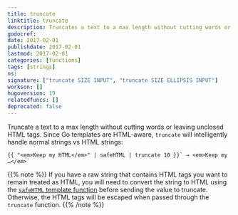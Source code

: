 ```yaml
---
title: truncate
linktitle: truncate
description: Truncates a text to a max length without cutting words or leaving unclosed HTML tags.
godocref:
date: 2017-02-01
publishdate: 2017-02-01
lastmod: 2017-02-01
categories: [functions]
tags: [strings]
ns:
signature: ["truncate SIZE INPUT", "truncate SIZE ELLIPSIS INPUT"]
workson: []
hugoversion: 19
relatedfuncs: []
deprecated: false
---
```


Truncate a text to a max length without cutting words or leaving unclosed HTML tags. Since Go templates are HTML-aware, `truncate` will intelligently handle normal strings vs HTML strings:

```
{{ "<em>Keep my HTML</em>" | safeHTML | truncate 10 }}` → <em>Keep my …</em>`
```

{{% note %}}
If you have a raw string that contains HTML tags you want to remain treated as HTML, you will need to convert the string to HTML using the [`safeHTML` template function](/functions/safehtml) before sending the value to truncate. Otherwise, the HTML tags will be escaped when passed through the `truncate` function.
{{% /note %}}
